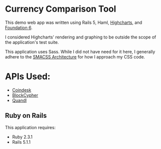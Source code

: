 Currency Comparison Tool
================

This demo web app was written using Rails 5, Haml, [Highcharts](http://www.highcharts.com/), and [Foundation 6](http://foundation.zurb.com/index.html).

I considered Highcharts' rendering and graphing to be outside the scope of the application's test suite.

This application uses Sass. While I did not have need for it here, I generally adhere to the [SMACSS Architecture](https://smacss.com/) for how I approach my CSS code.

APIs Used:
==========

* [Coindesk](http://www.coindesk.com/api/)
* [BlockCypher](https://www.blockcypher.com/dev/ethereum/#introduction)
* [Quandl](https://www.quandl.com/)

Ruby on Rails
-------------

This application requires:

- Ruby 2.3.1
- Rails 5.1.1
